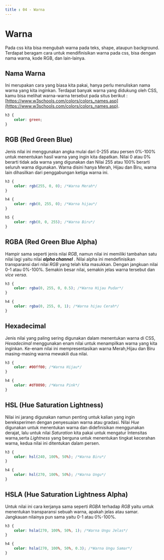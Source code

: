 ```yaml
---
title : 04 - Warna
---
```


# Warna

Pada css kita bisa mengubah warna pada teks, shape, ataupun background. Terdapat beragam cara untuk mendifinisikan warna
pada css, bisa dengan nama warna, kode RGB, dan lain-lainya.

## Nama Warna

Ini merupakan cara yang biasa kita pakai, hanya perlu menuliskan nama warna yang kita inginkan. Terdapat banyak warna
yang didukung oleh CSS, kamu bisa melihat warna-warna tersebut pada situs
berikut : [https://www.w3schools.com/colors/colors_names.asp](https://www.w3schools.com/colors/colors_names.asp).

```css
h3 {
    color: green;
}
```

## RGB (Red Green Blue)

Jenis nilai ini menggunakan angka mulai dari 0-255 atau persen 0%-100% untuk menentukan hasil warna yang ingin kita
dapatkan. Nilai 0 atau 0% berarti tidak ada warna yang digunakan dan Nilai 255 atau 100% berarti seluruh warna
digunakan. Warna disini hanya Merah, Hijau dan Biru, warna lain dihasilkan dari penggabungan ketiga warna ini.

```css
h3 {
    color: rgb(255, 0, 0); /*Warna Merah*/
}

h4 {
    color: rgb(0, 255, 0); /*Warna hijau*/
}

h5 {
    color: rgb(0, 0, 255); /*Warna Biru*/
}
```

## RGBA (Red Green Blue Alpha)

Hampir sama seperti jenis nilai *RGB*, namun nilai ini memiliki tambahan satu nilai lagi yaitu nilai ***alpha channel***
. Nilai alpha ini mendefinisikan transparansi dari nilai *RGB* yang telah kita masukkan. Dengan jangkuan nilai 0-1 atau
0%-100%. Semakin besar nilai, semakin jelas warna tersebut dan *vice versa*.

```css
h3 {
    color: rgba(0, 255, 0, 0.5); /*Warna Hijau Pudar*/
}

h4 {
    color: rgba(0, 255, 0, 1); /*Warna hijau Cerah*/
}
```

## Hexadecimal

Jenis nilai yang paling sering digunakan dalam menentukan warna di CSS, *Hexadecimal* menggunakan enam nilai untuk
menampilkan warna yang kita inginkan. Ke-enam nilai ini mempresentasikan warna Merah,Hijau dan Biru masing-masing warna
mewakili dua nilai.

```css
h3 {
    color: #00ff00; /*Warna Hijau*/
}

h4 {
    color: #df0090; /*Warna Pink*/
}
```

## HSL (Hue Saturation Lightness)

Nilai ini jarang digunakan namun penting untuk kalian yang ingin bereksperimen dengan penyesuaian warna atau gradasi.
Nilai *Hue* digunakan untuk menentukan warna dan didefinisikan menggunakan derajat, lalu untuk nilai *Saturation* kita
pakai untuk mengatur Intensitas warna,serta *Lightness* yang berguna untuk menentukan tingkat kecerahan warna, kedua
nilai ini ditentukan dalam persen.

```css
h3 {
    color: hsl(240, 100%, 50%); /*Warna Biru*/
}

h4 {
    color: hsl(270, 100%, 50%); /*Warna Ungu*/
}
```

## HSLA (Hue Saturation Lightness Alpha)

Untuk nilai ini cara kerjanya sama seperti *RGBA* terhadap *RGB* yaitu untuk menentukan transparansi sebuah warna,
apakah jelas atau samar. Jangkauan nilainya pun sama yaitu 0-1 atau 0%-100%.

```css
h3 {
    color: hsla(270, 100%, 50%, 1); /*Warna Ungu Jelas*/
}

h4 {
    color: hsla(270, 100%, 50%, 0.3); /*Warna Ungu Samar*/
}
```